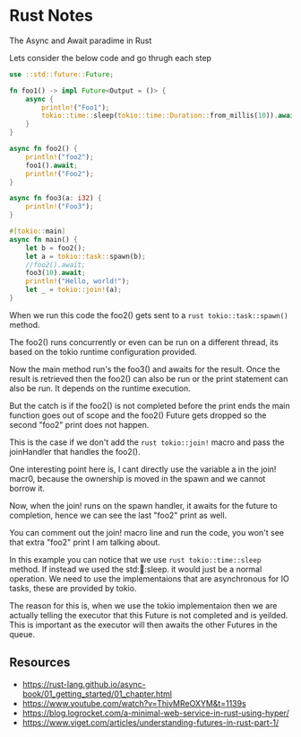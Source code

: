 # Rust Notes

The Async and Await paradime in Rust

Lets consider the below code and go thrugh each step

```rust
use ::std::future::Future;

fn foo1() -> impl Future<Output = ()> {
    async {
        println!("Foo1");
        tokio::time::sleep(tokio::time::Duration::from_millis(10)).await;
    }
}

async fn foo2() {
    println!("foo2");
    foo1().await;
    println!("Foo2");
}

async fn foo3(a: i32) {
    println!("Foo3");
}

#[tokio::main]
async fn main() {
    let b = foo2();
    let a = tokio::task::spawn(b);
    //foo2().await;
    foo3(10).await;
    println!("Hello, world!");
    let _ = tokio::join!(a);
}
```

When we run this code the foo2() gets sent to a ```rust tokio::task::spawn()``` method.

The foo2() runs concurrently or even can be run on a different thread, its based on the tokio runtime configuration provided.

Now the main method run's the foo3() and awaits for the result. Once the result is retrieved then the foo2() can also be run or the print
statement can also be run. It depends on the runtime execution.

But the catch is if the foo2() is not completed before the print ends the main function goes out of scope and the foo2() Future gets
dropped so the second "foo2" print does not happen.

This is the case if we don't add the ```rust tokio::join!``` macro and pass the joinHandler that handles the foo2().

One interesting point here is, I cant directly use the variable a in the join! macr0, because the ownership is moved in the spawn and we cannot
borrow it.

Now, when the join! runs on the spawn handler, it awaits for the future to completion, hence we can see the last "foo2" print as well.

You can comment out the join! macro line and run the code, you won't see that extra "foo2" print I am talking about.

In this example you can notice that we use ```rust tokio::time::sleep``` method. If instead we used the std::thread::sleep. it would just be
a normal operation. We need to use the implementaions that are asynchronous for IO tasks, these are provided by tokio.

The reason for this is, when we use the tokio implementaion then we are actually telling the executor that this Future is not completed and is yeilded.
This is important as the executor will then awaits the other Futures in the queue.


## Resources
- https://rust-lang.github.io/async-book/01_getting_started/01_chapter.html
- https://www.youtube.com/watch?v=ThjvMReOXYM&t=1139s
- https://blog.logrocket.com/a-minimal-web-service-in-rust-using-hyper/
- https://www.viget.com/articles/understanding-futures-in-rust-part-1/
